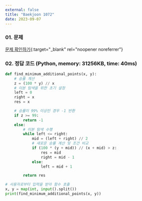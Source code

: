 ```yaml
---
external: false
title: "Baekjoon 1072"
date: 2023-09-07
---
```


### 01. 문제

[문제 확인하기](https://www.acmicpc.net/problem/1072){:target="_blank" rel="noopener noreferrer"}

### 02. 정답 코드 (Python, memory: 31256KB, time: 40ms)

```Python
def find_minimum_additional_points(x, y):
    # 승률 계산
    z = (100 * y) // x
    # 이분 탐색을 위한 초기 설정
    left = 0
    right = x
    res = x

    # 승률이 99% 이상인 경우 -1 반환
    if z >= 99:
        return -1
    else:
        # 이분 탐색 수행
        while left <= right:
            mid = (left + right) // 2
            # 새로운 승률 계산 및 조건 비교
            if (100 * (y + mid)) // (x + mid) > z:
                res = mid
                right = mid - 1
            else:
                left = mid + 1

        return res

# 사용자로부터 입력을 받아 함수 호출
x, y = map(int, input().split())
print(find_minimum_additional_points(x, y))
```
